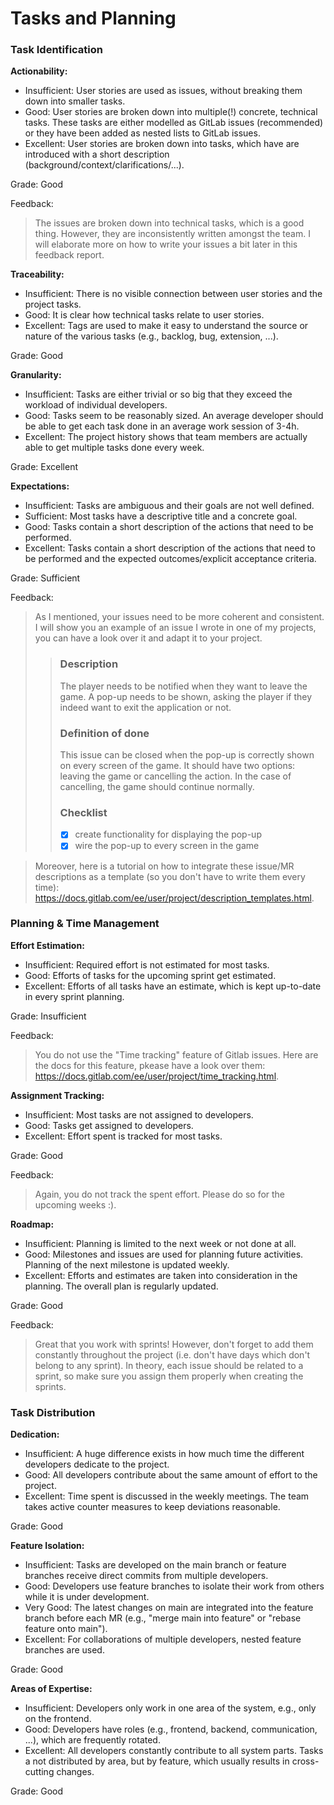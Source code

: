 # Tasks and Planning

### Task Identification

**Actionability:**

- Insufficient: User stories are used as issues, without breaking them down into smaller tasks.
- Good: User stories are broken down into multiple(!) concrete, technical tasks. These tasks are either modelled as GitLab issues (recommended) or they have been added as nested lists to GitLab issues.
- Excellent: User stories are broken down into tasks, which have are introduced with a short description (background/context/clarifications/...).

Grade: Good

Feedback:
> The issues are broken down into technical tasks, which is a good thing. However, they are inconsistently written amongst the team. I will elaborate more on how to write your issues a bit later in this feedback report.

**Traceability:**

- Insufficient: There is no visible connection between user stories and the project tasks.
- Good: It is clear how technical tasks relate to user stories.
- Excellent: Tags are used to make it easy to understand the source or nature of the various tasks (e.g., backlog, bug, extension, ...).

Grade: Good

**Granularity:**

- Insufficient: Tasks are either trivial or so big that they exceed the workload of individual developers.
- Good: Tasks seem to be reasonably sized. An average developer should be able to get each task done in an average work session of 3-4h.
- Excellent: The project history shows that team members are actually able to get multiple tasks done every week.

Grade: Excellent

**Expectations:**

- Insufficient: Tasks are ambiguous and their goals are not well defined.
- Sufficient: Most tasks have a descriptive title and a concrete goal.
- Good: Tasks contain a short description of the actions that need to be performed.
- Excellent: Tasks contain a short description of the actions that need to be performed and the expected outcomes/explicit acceptance criteria.

Grade: Sufficient

Feedback:
> As I mentioned, your issues need to be more coherent and consistent.
> I will show you an example of an issue I wrote in one of my projects, you can have a look over it and adapt it to your project.
>> ### Description
>> The player needs to be notified when they want to leave the game. A pop-up needs to be shown, asking the player if they indeed want to exit the application or not.
>> ### Definition of done
>> This issue can be closed when the pop-up is correctly shown on every screen of the game. It should have two options: leaving the game or cancelling the action. In the case of cancelling, the game should continue normally.
>> ### Checklist
>> - [x] create functionality for displaying the pop-up
>> - [x] wire the pop-up to every screen in the game

> Moreover, here is a tutorial on how to integrate these issue/MR descriptions as a template (so you don't have to write them every time): https://docs.gitlab.com/ee/user/project/description_templates.html.


### Planning & Time Management

**Effort Estimation:**

- Insufficient: Required effort is not estimated for most tasks.
- Good: Efforts of tasks for the upcoming sprint get estimated.
- Excellent: Efforts of all tasks have an estimate, which is kept up-to-date in every sprint planning.

Grade: Insufficient

Feedback:
> You do not use the "Time tracking" feature of Gitlab issues. Here are the docs for this feature, pkease have a look over them: https://docs.gitlab.com/ee/user/project/time_tracking.html.

**Assignment Tracking:**

- Insufficient: Most tasks are not assigned to developers.
- Good: Tasks get assigned to developers.
- Excellent: Effort spent is tracked for most tasks.

Grade: Good

Feedback:
> Again, you do not track the spent effort. Please do so for the upcoming weeks :).

**Roadmap:**

- Insufficient: Planning is limited to the next week or not done at all.
- Good: Milestones and issues are used for planning future activities. Planning of the next milestone is updated weekly.
- Excellent: Efforts and estimates are taken into consideration in the planning. The overall plan is regularly updated.

Grade: Good

Feedback:
> Great that you work with sprints! However, don't forget to add them constantly throughout the project (i.e. don't have days which don't belong to any sprint).
> In theory, each issue should be related to a sprint, so make sure you assign them properly when creating the sprints.

### Task Distribution

**Dedication:**

- Insufficient: A huge difference exists in how much time  the different developers dedicate to the project.
- Good: All developers contribute about the same amount of effort to the project.
- Excellent: Time spent is discussed in the weekly meetings. The team takes active counter measures to keep deviations reasonable.

Grade: Good

**Feature Isolation:**

- Insufficient: Tasks are developed on the main branch or feature branches receive direct commits from multiple developers.
- Good: Developers use feature branches to isolate their work from others while it is under development.
- Very Good: The latest changes on main are integrated into the feature branch before each MR (e.g., "merge main into feature" or "rebase feature onto main").
- Excellent: For collaborations of multiple developers, nested feature branches are used.

Grade: Good

**Areas of Expertise:**

- Insufficient: Developers only work in one area of the system, e.g., only on the frontend.
- Good: Developers have roles (e.g., frontend, backend, communication, ...), which are frequently rotated.
- Excellent: All developers constantly contribute to all system parts. Tasks a not distributed by area, but by feature, which usually results in cross-cutting changes.

Grade: Good


